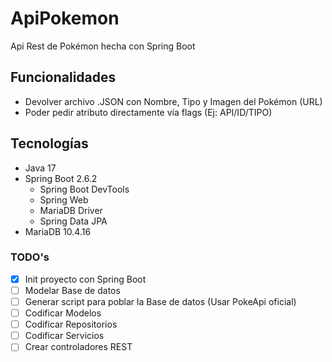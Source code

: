 # ApiPokemon
Api Rest de Pokémon hecha con Spring Boot

## Funcionalidades

- Devolver archivo .JSON con Nombre, Tipo y Imagen del Pokémon (URL)
- Poder pedir atributo directamente vía flags (Ej: API/ID/TIPO)

## Tecnologías
- Java 17
- Spring Boot 2.6.2
  - Spring Boot DevTools
  - Spring Web
  - MariaDB Driver
  - Spring Data JPA
- MariaDB 10.4.16

### TODO's

- [x] Init proyecto con Spring Boot
- [ ] Modelar Base de datos
- [ ] Generar script para poblar la Base de datos (Usar PokeApi oficial)
- [ ] Codificar Modelos
- [ ] Codificar Repositorios
- [ ] Codificar Servicios
- [ ] Crear controladores REST
